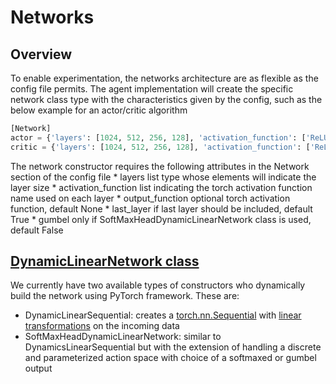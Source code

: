 # Networks

## Overview

To enable experimentation, the networks architecture are as flexible as the config file permits. The agent implementation will create the specific network class type with the characteristics given by the config, such as the below example for an actor/critic algorithm

```python
[Network]
actor = {'layers': [1024, 512, 256, 128], 'activation_function': ['ReLU', 'ReLU','ReLU', 'ReLU'], 'output_function': None, 'last_layer': True, 'gumbel': True}
critic = {'layers': [1024, 512, 256, 128], 'activation_function': ['ReLU', 'ReLU','ReLU', 'ReLU'], 'output_function': None, 'last_layer': True}
```

The network constructor requires the following attributes in the Network section of the config file
    * layers            list type whose elements will indicate the layer size
    * activation_function        list indicating the torch activation function name used on each layer
    * output_function        optional torch activation function, default None
    * last_layer            if last layer should be included, default True
    * gumbel            only if SoftMaxHeadDynamicLinearNetwork class is used, default False


## [DynamicLinearNetwork class](https://github.com/nflux/Control-Tasks/blob/merging/shiva/shiva/networks/DynamicLinearNetwork.py)

We currently have two available types of constructors who dynamically build the network using PyTorch framework. These are:
* DynamicLinearSequential: creates a [torch.nn.Sequential](https://pytorch.org/docs/stable/nn.html#sequential) with [linear transformations](https://pytorch.org/docs/stable/nn.html#linear) on the incoming data
* SoftMaxHeadDynamicLinearNetwork: similar to DynamicsLinearSequential but with the extension of handling a discrete and parameterized action space with choice of a softmaxed or gumbel output
